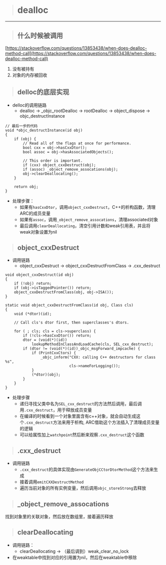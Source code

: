 > # dealloc

---

> ## 什么时候被调用

[https://stackoverflow.com/questions/13853438/when-does-dealloc-method-call](https://stackoverflow.com/questions/13853438/when-does-dealloc-method-call)

1. 没有被持有
2. 对象的内存被回收

> ## delloc的底层实现

* delloc的调用链路
  * dealloc -&gt; \_objc\_rootDealloc -&gt; rootDealloc -&gt; object\_dispose -&gt; objc\_destructInstance

```
// 最后一步的代码
void *objc_destructInstance(id obj) 
{
    if (obj) {
        // Read all of the flags at once for performance.
        bool cxx = obj->hasCxxDtor();
        bool assoc = obj->hasAssociatedObjects();

        // This order is important.
        if (cxx) object_cxxDestruct(obj);
        if (assoc) _object_remove_assocations(obj);
        obj->clearDeallocating();
    }

    return obj;
}
```

* 处理步骤：
  * 如果有`hasCxxDtor`，调用`object_cxxDestruct`，C++的析构函数，清理ARC的成员变量
  * 如果有`assoc`，调用`_object_remove_assocations`，清理associated对象
  * 最后调用`clearDeallocating`，清空引用计数和weak引用表，并且将weak对象设置为nil

> ## object\_cxxDestruct

* 调用链路
  * object\_cxxDestruct -&gt; object\_cxxDestructFromClass -&gt; .cxx\_destruct

```
void object_cxxDestruct(id obj)
{
    if (!obj) return;
    if (obj->isTaggedPointer()) return;
    object_cxxDestructFromClass(obj, obj->ISA());
}

static void object_cxxDestructFromClass(id obj, Class cls)
{
    void (*dtor)(id);

    // Call cls's dtor first, then superclasses's dtors.

    for ( ; cls; cls = cls->superclass) {
        if (!cls->hasCxxDtor()) return; 
        dtor = (void(*)(id))
            lookupMethodInClassAndLoadCache(cls, SEL_cxx_destruct);
        if (dtor != (void(*)(id))_objc_msgForward_impcache) {
            if (PrintCxxCtors) {
                _objc_inform("CXX: calling C++ destructors for class %s", 
                             cls->nameForLogging());
            }
            (*dtor)(obj);
        }
    }
}
```

* 处理步骤
  * 递归寻找父类中名为`SEL_cxx_destruct`的方法然后调用，最后调用`.cxx_destruct`，用于释放成员变量
  * 在编译的时候看到一个对象里面含有c++对象，就会自动生成这个`.cxx_destruct`方法来用于析构, ARC借助这个方法插入了清理成员变量的逻辑
  * 可以给属性加上`watchpoint`然后断来观察`.cxx_destruct`这个函数

> ## .cxx\_destruct

* 调用链路
  * `.cxx_destruct`的具体实现由`GenerateObjCCtorDtorMethod`这个方法来生成
  * 接着调用`emitCXXDestructMethod`
  * 遍历当前对象的所有实例变量，然后调用`objc_storeStrong`去释放

> ## \_object\_remove\_assocations

找到对象里的关联对象，然后放在数组里，接着遍历释放

> ## clearDeallocating

* 调用链路：
  * clearDeallocating -&gt; （最后调到）weak\_clear\_no\_lock
* 在weaktable中找到对应的引用置为nil，然后在weaktable中移除



